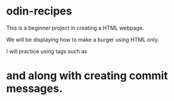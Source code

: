# odin-recipes

This is a beginner project in creating a HTML webpage.

We will be displaying how to make a burger using HTML only. 

I will practice using tags such as <p> <h1> and <strong> along with creating commit messages. 